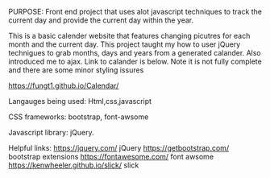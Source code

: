 PURPOSE: Front end project that uses alot javascript techniques to track the current day and provide the current day within the year.

This is a basic calender website that features changing picutres for each month and the current day. This project taught my how to user jQuery technigues to grab months, days and years from a generated calander. Also introduced me to ajax. Link to calander is below. Note it is not fully complete and there are some minor styling issures

https://fungt1.github.io/Calendar/

Langauges being used: Html,css,javascript

CSS frameworks: bootstrap, font-awsome

Javascript library: jQuery.

Helpful links: https://jquery.com/ jQuery  https://getbootstrap.com/ bootstrap extensions https://fontawesome.com/ font awsome https://kenwheeler.github.io/slick/ slick
